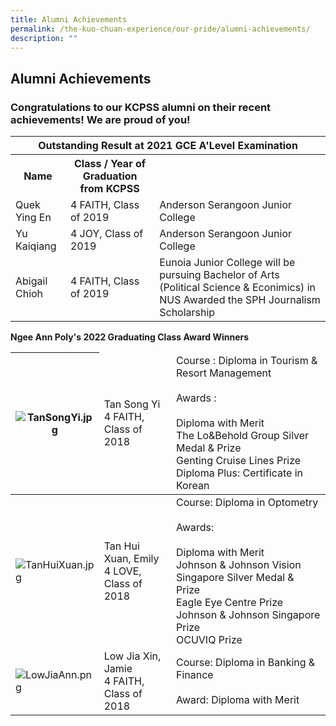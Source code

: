 ```yaml
---
title: Alumni Achievements
permalink: /the-kuo-chuan-experience/our-pride/alumni-achievements/
description: ""
---
```

## Alumni Achievements

### Congratulations to our KCPSS alumni on their recent achievements! We are proud of you!

<table>
<thead>
  <tr>
    <th colspan="3">Outstanding Result at 2021 GCE A'Level Examination</th>
  </tr>
</thead>
<tbody>
  <tr>
    <th>Name</th>
    <th>Class / Year of Graduation from KCPSS</th>
    <td></td>
  </tr>
  <tr>
    <td>Quek Ying En</td>
    <td>4 FAITH, Class of 2019</td>
    <td>Anderson Serangoon Junior College</td>
  </tr>
  <tr>
    <td> Yu Kaiqiang</td>
    <td>4 JOY, Class of 2019</td>
    <td>Anderson Serangoon Junior College</td>
  </tr>
  <tr>
    <td> Abigail Chioh</td>
    <td>4 FAITH, Class of 2019</td>
    <td>Eunoia Junior College will be pursuing Bachelor of Arts (Political Science &amp; Econimics) in NUS Awarded the SPH Journalism Scholarship</td>
  </tr>
</tbody>
</table>

**Ngee Ann Poly's 2022 Graduating Class Award Winners**

<table>
<thead>
  <tr>
    <th><img src="https://kuochuanpresbyteriansec.moe.edu.sg/qql/slot/u177/achievements/Alumni/2022/TanSongYi.jpg" alt="TanSongYi.jpg"></th>
    <td>Tan Song Yi<br>4 FAITH, Class of 2018</th>
    <td>Course : Diploma in Tourism &amp; Resort Management<br><br>Awards :<br><br>Diploma with Merit<br>The Lo&amp;Behold Group Silver Medal &amp; Prize<br>Genting Cruise Lines Prize<br>Diploma Plus: Certificate in Korean<br></th>
  </tr>
</thead>
<tbody>
  <tr>
    <td><img src="https://kuochuanpresbyteriansec.moe.edu.sg/qql/slot/u177/achievements/Alumni/2022/TanHuiXuan.jpg" alt="TanHuiXuan.jpg"></td>
    <td>Tan Hui Xuan, Emily<br>4 LOVE, Class of 2018</td>
    <td>Course: Diploma in Optometry<br><br>Awards:<br><br>Diploma with Merit<br>Johnson &amp; Johnson Vision Singapore Silver Medal &amp; Prize<br>Eagle Eye Centre Prize<br>Johnson &amp; Johnson Singapore Prize<br>OCUVIQ Prize</td>
  </tr>
  <tr>
    <td> <img src="https://kuochuanpresbyteriansec.moe.edu.sg/qql/slot/u177/achievements/Alumni/2022/LowJiaAnn.png" alt="LowJiaAnn.png"></td>
    <td> Low Jia Xin, Jamie<br>4 FAITH, Class of 2018</td>
    <td>Course: Diploma in Banking &amp; Finance<br><br>Award: Diploma with Merit</td>
  </tr>
</tbody>
</table>